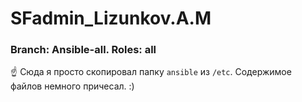 # SFadmin_Lizunkov.A.M

### Branch: Ansible-all. Roles: all

:point_up: Сюда я просто скопировал папку `ansible` из `/etc`. Содержимое файлов немного причесал. :)
